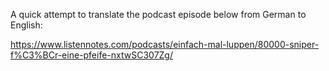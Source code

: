 A quick attempt to translate the podcast episode below from German to English:

https://www.listennotes.com/podcasts/einfach-mal-luppen/80000-sniper-f%C3%BCr-eine-pfeife-nxtwSC307Zg/
